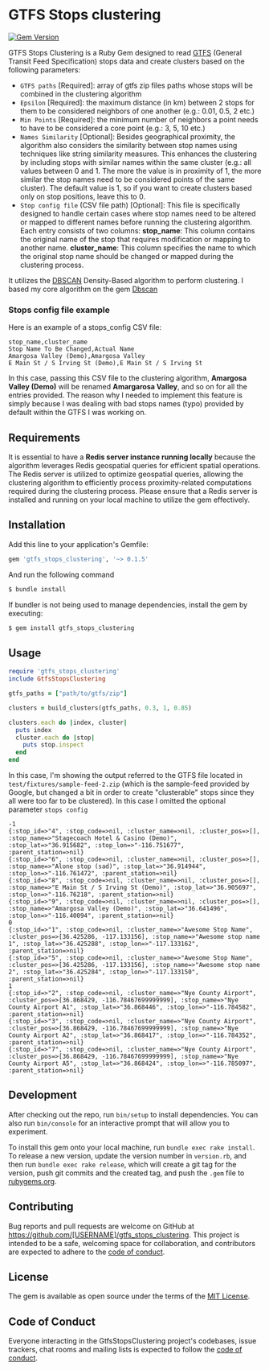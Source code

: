 # GTFS Stops clustering 
[![Gem Version](https://badge.fury.io/rb/gtfs_stops_clustering.svg)](https://badge.fury.io/rb/gtfs_stops_clustering)

GTFS Stops Clustering is a Ruby Gem designed to read [GTFS](https://gtfs.org) (General Transit Feed Specification) stops data and create clusters based on the following parameters:

- `GTFS paths` [Required]: array of gtfs zip files paths whose stops will be combined in the clustering algorithm
- `Epsilon` [Required]: the maximum distance (in km) between 2 stops for them to be considered neighbors of one another (e.g.: 0.01, 0.5, 2 etc.)
- `Min Points` [Required]: the minimum number of neighbors a point needs to have to be considered a core point (e.g.: 3, 5, 10 etc.)
- `Names Similarity` [Optional]: Besides geographical proximity, the algorithm also considers the similarity between stop names using techniques like string similarity measures. This enhances the clustering by including stops with similar names within the same cluster (e.g.: all values between 0 and 1. The more the value is in proximity of 1, the more similar the stop names need to be considered points of the same cluster). The default value is 1, so if you want to create clusters based only on stop positions, leave this to 0.
- `Stop config file` (CSV file path) [Optional]: This file is specifically designed to handle certain cases where stop names need to be altered or mapped to different names before running the clustering algorithm. Each entry consists of two columns:
**stop_name**: This column contains the original name of the stop that requires modification or mapping to another name. **cluster_name**: This column specifies the name to which the original stop name should be changed or mapped during the clustering process.

It utilizes the [DBSCAN](https://en.wikipedia.org/wiki/DBSCAN) Density-Based algorithm to perform clustering. I based my core algorithm on the gem [Dbscan](https://github.com/matiasinsaurralde/dbscan)

### Stops config file example

Here is an example of a stops_config CSV file:

```csv
stop_name,cluster_name
Stop Name To Be Changed,Actual Name
Amargosa Valley (Demo),Amargosa Valley
E Main St / S Irving St (Demo),E Main St / S Irving St
```

In this case, passing this CSV file to the clustering algorithm, **Amargosa Valley (Demo)** will be renamed **Amargarosa Valley**, and so on for all the entries provided. The reason why I needed to implement this feature is simply because I was dealing with bad stops names (typo) provided by default within the GTFS I was working on.

## Requirements

It is essential to have a **Redis server instance running locally** because the algorithm leverages Redis geospatial queries for efficient spatial operations.
The Redis server is utilized to optimize geospatial queries, allowing the clustering algorithm to efficiently process proximity-related computations required during the clustering process.
Please ensure that a Redis server is installed and running on your local machine to utilize the gem effectively.

## Installation

Add this line to your application's Gemfile:

```ruby
gem 'gtfs_stops_clustering', '~> 0.1.5'
```
And run the following command

```bash
$ bundle install
```

If bundler is not being used to manage dependencies, install the gem by executing:

```bash
$ gem install gtfs_stops_clustering
```

## Usage

```ruby
require 'gtfs_stops_clustering'
include GtfsStopsClustering

gtfs_paths = ["path/to/gtfs/zip"]

clusters = build_clusters(gtfs_paths, 0.3, 1, 0.85)

clusters.each do |index, cluster|
  puts index
  cluster.each do |stop|
    puts stop.inspect
  end
end
```

In this case, I'm showing the output referred to the GTFS file located in `test/fixtures/sample-feed-2.zip` (which is the sample-feed provided by Google, but changed a bit in order to create "clusterable" stops since they all were too far to be clustered). In this case I omitted the optional parameter `stops config`

```
-1
{:stop_id=>"4", :stop_code=>nil, :cluster_name=>nil, :cluster_pos=>[], :stop_name=>"Stagecoach Hotel & Casino (Demo)", :stop_lat=>"36.915682", :stop_lon=>"-116.751677", :parent_station=>nil}
{:stop_id=>"6", :stop_code=>nil, :cluster_name=>nil, :cluster_pos=>[], :stop_name=>"Alone stop (sad)", :stop_lat=>"36.914944", :stop_lon=>"-116.761472", :parent_station=>nil}
{:stop_id=>"8", :stop_code=>nil, :cluster_name=>nil, :cluster_pos=>[], :stop_name=>"E Main St / S Irving St (Demo)", :stop_lat=>"36.905697", :stop_lon=>"-116.76218", :parent_station=>nil}
{:stop_id=>"9", :stop_code=>nil, :cluster_name=>nil, :cluster_pos=>[], :stop_name=>"Amargosa Valley (Demo)", :stop_lat=>"36.641496", :stop_lon=>"-116.40094", :parent_station=>nil}
0
{:stop_id=>"1", :stop_code=>nil, :cluster_name=>"Awesome Stop Name", :cluster_pos=>[36.425286, -117.133156], :stop_name=>"Awesome stop name 1", :stop_lat=>"36.425288", :stop_lon=>"-117.133162", :parent_station=>nil}
{:stop_id=>"5", :stop_code=>nil, :cluster_name=>"Awesome Stop Name", :cluster_pos=>[36.425286, -117.133156], :stop_name=>"Awesome stop name 2", :stop_lat=>"36.425284", :stop_lon=>"-117.133150", :parent_station=>nil}
1
{:stop_id=>"2", :stop_code=>nil, :cluster_name=>"Nye County Airport", :cluster_pos=>[36.868429, -116.78467699999999], :stop_name=>"Nye County Airport A1", :stop_lat=>"36.868446", :stop_lon=>"-116.784582", :parent_station=>nil}
{:stop_id=>"3", :stop_code=>nil, :cluster_name=>"Nye County Airport", :cluster_pos=>[36.868429, -116.78467699999999], :stop_name=>"Nye County Airport A2", :stop_lat=>"36.868417", :stop_lon=>"-116.784352", :parent_station=>nil}
{:stop_id=>"7", :stop_code=>nil, :cluster_name=>"Nye County Airport", :cluster_pos=>[36.868429, -116.78467699999999], :stop_name=>"Nye County Airport A5", :stop_lat=>"36.868424", :stop_lon=>"-116.785097", :parent_station=>nil}
```

## Development

After checking out the repo, run `bin/setup` to install dependencies. You can also run `bin/console` for an interactive prompt that will allow you to experiment.

To install this gem onto your local machine, run `bundle exec rake install`. To release a new version, update the version number in `version.rb`, and then run `bundle exec rake release`, which will create a git tag for the version, push git commits and the created tag, and push the `.gem` file to [rubygems.org](https://rubygems.org).

## Contributing

Bug reports and pull requests are welcome on GitHub at https://github.com/[USERNAME]/gtfs_stops_clustering. This project is intended to be a safe, welcoming space for collaboration, and contributors are expected to adhere to the [code of conduct](https://github.com/[USERNAME]/gtfs_stops_clustering/blob/main/CODE_OF_CONDUCT.md).

## License

The gem is available as open source under the terms of the [MIT License](https://opensource.org/licenses/MIT).

## Code of Conduct

Everyone interacting in the GtfsStopsClustering project's codebases, issue trackers, chat rooms and mailing lists is expected to follow the [code of conduct](https://github.com/[USERNAME]/gtfs_stops_clustering/blob/main/CODE_OF_CONDUCT.md).
